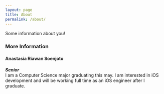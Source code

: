 ```yaml
---
layout: page
title: About
permalink: /about/
---
```


Some information about you!

### More Information

#### Anastasia Riawan Soenjoto
<i><b> Senior</b> </i>
<br>
I am a Computer Science major graduating this may. I am interested in iOS development and will be working full time as an iOS engineer after I graduate.



